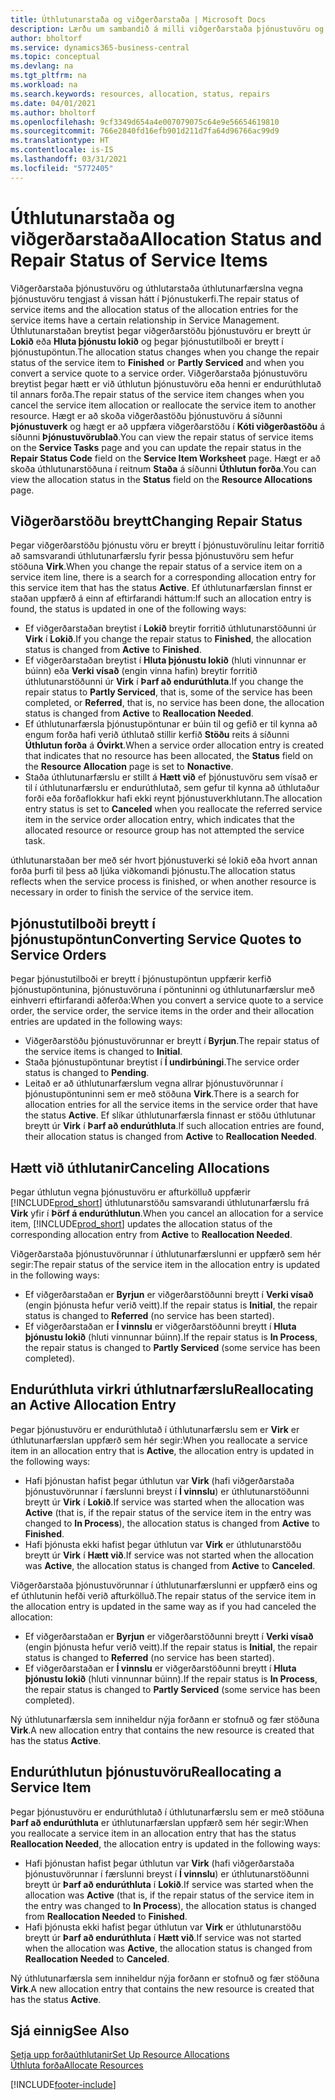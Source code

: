 ```yaml
---
title: Úthlutunarstaða og viðgerðarstaða | Microsoft Docs
description: Lærðu um sambandið á milli viðgerðarstaða þjónustuvöru og úthlutunarstaða úthlutunarfærslna fyrir þær.
author: bholtorf
ms.service: dynamics365-business-central
ms.topic: conceptual
ms.devlang: na
ms.tgt_pltfrm: na
ms.workload: na
ms.search.keywords: resources, allocation, status, repairs
ms.date: 04/01/2021
ms.author: bholtorf
ms.openlocfilehash: 9cf3349d654a4e007079075c64e9e56654619810
ms.sourcegitcommit: 766e2840fd16efb901d211d7fa64d96766ac99d9
ms.translationtype: HT
ms.contentlocale: is-IS
ms.lasthandoff: 03/31/2021
ms.locfileid: "5772405"
---
```

# <a name="allocation-status-and-repair-status-of-service-items"></a><span data-ttu-id="c87e1-103">Úthlutunarstaða og viðgerðarstaða</span><span class="sxs-lookup"><span data-stu-id="c87e1-103">Allocation Status and Repair Status of Service Items</span></span>
<span data-ttu-id="c87e1-104">Viðgerðarstaða þjónustuvöru og úthlutarstaða úthlutunarfærslna vegna þjónustuvöru tengjast á vissan hátt í Þjónustukerfi.</span><span class="sxs-lookup"><span data-stu-id="c87e1-104">The repair status of service items and the allocation status of the allocation entries for the service items have a certain relationship in Service Management.</span></span> <span data-ttu-id="c87e1-105">Úthlutunarstaðan breytist þegar viðgerðarstöðu þjónustuvöru er breytt úr  **Lokið** eða  **Hluta þjónustu lokið** og þegar þjónustutilboði er breytt í þjónustupöntun.</span><span class="sxs-lookup"><span data-stu-id="c87e1-105">The allocation status changes when you change the repair status of the service item to **Finished** or **Partly Serviced** and when you convert a service quote to a service order.</span></span> <span data-ttu-id="c87e1-106">Viðgerðarstaða þjónustuvöru breytist þegar hætt er við úthlutun þjónustuvöru eða henni er endurúthlutað til annars forða.</span><span class="sxs-lookup"><span data-stu-id="c87e1-106">The repair status of the service item changes when you cancel the service item allocation or reallocate the service item to another resource.</span></span> <span data-ttu-id="c87e1-107">Hægt er að skoða viðgerðastöðu þjónustuvöru á síðunni **Þjónustuverk** og hægt er að uppfæra viðgerðarstöðu í **Kóti viðgerðastöðu** á síðunni **Þjónustuvörublað**.</span><span class="sxs-lookup"><span data-stu-id="c87e1-107">You can view the repair status of service items on the **Service Tasks** page and you can update the repair status in the **Repair Status Code** field on the **Service Item Worksheet** page.</span></span> <span data-ttu-id="c87e1-108">Hægt er að skoða úthlutunarstöðuna í reitnum **Staða** á síðunni **Úthlutun forða**.</span><span class="sxs-lookup"><span data-stu-id="c87e1-108">You can view the allocation status in the **Status** field on the **Resource Allocations** page.</span></span>  
  
## <a name="changing-repair-status"></a><span data-ttu-id="c87e1-109">Viðgerðarstöðu breytt</span><span class="sxs-lookup"><span data-stu-id="c87e1-109">Changing Repair Status</span></span>  
<span data-ttu-id="c87e1-110">Þegar viðgerðarstöðu þjónustu vöru er breytt í þjónustuvörulínu leitar forritið að samsvarandi úthlutunarfærslu fyrir þessa þjónustuvöru sem hefur stöðuna **Virk**.</span><span class="sxs-lookup"><span data-stu-id="c87e1-110">When you change the repair status of a service item on a service item line, there is a search for a corresponding allocation entry for this service item that has the status **Active**.</span></span> <span data-ttu-id="c87e1-111">Ef úthlutunarfærslan finnst er staðan uppfærð á einn af eftirfarandi háttum:</span><span class="sxs-lookup"><span data-stu-id="c87e1-111">If such an allocation entry is found, the status is updated in one of the following ways:</span></span>  
  
* <span data-ttu-id="c87e1-112">Ef viðgerðarstaðan breytist í **Lokið** breytir forritið úthlutunarstöðunni úr **Virk** í **Lokið**.</span><span class="sxs-lookup"><span data-stu-id="c87e1-112">If you change the repair status to **Finished**, the allocation status is changed from **Active** to **Finished**.</span></span>  
* <span data-ttu-id="c87e1-113">Ef viðgerðarstaðan breytist í **Hluta þjónustu lokið** (hluti vinnunnar er búinn) eða **Verki vísað** (engin vinna hafin) breytir forritið úthlutunarstöðunni úr **Virk** í **Þarf að endurúthluta**.</span><span class="sxs-lookup"><span data-stu-id="c87e1-113">If you change the repair status to **Partly Serviced**, that is, some of the service has been completed, or **Referred**, that is, no service has been done, the allocation status is changed from **Active** to **Reallocation Needed**.</span></span>  
* <span data-ttu-id="c87e1-114">Ef úthlutunarfærsla þjónustupöntunar er búin til og gefið er til kynna að engum forða hafi verið úthlutað stillir kerfið **Stöðu** reits á síðunni **Úthlutun forða** á **Óvirkt**.</span><span class="sxs-lookup"><span data-stu-id="c87e1-114">When a service order allocation entry is created that indicates that no resource has been allocated, the **Status** field on the **Resource Allocation** page is set to **Nonactive**.</span></span>  
* <span data-ttu-id="c87e1-115">Staða úthlutunarfærslu er stillt á **Hætt við** ef þjónustuvöru sem vísað er til í úthlutunarfærslu er endurúthlutað, sem gefur til kynna að úthlutaður forði eða forðaflokkur hafi ekki reynt þjónustuverkhlutann.</span><span class="sxs-lookup"><span data-stu-id="c87e1-115">The allocation entry status is set to **Canceled** when you reallocate the referred service item in the service order allocation entry, which indicates that the allocated resource or resource group has not attempted the service task.</span></span>  
  
<span data-ttu-id="c87e1-116">úthlutunarstaðan ber með sér hvort þjónustuverki sé lokið eða hvort annan forða þurfi til þess að ljúka viðkomandi þjónustu.</span><span class="sxs-lookup"><span data-stu-id="c87e1-116">The allocation status reflects when the service process is finished, or when another resource is necessary in order to finish the service of the service item.</span></span>  
  
## <a name="converting-service-quotes-to-service-orders"></a><span data-ttu-id="c87e1-117">Þjónustutilboði breytt í þjónustupöntun</span><span class="sxs-lookup"><span data-stu-id="c87e1-117">Converting Service Quotes to Service Orders</span></span>  
<span data-ttu-id="c87e1-118">Þegar þjónustutilboði er breytt í þjónustupöntun uppfærir kerfið þjónustupöntunina, þjónustuvöruna í pöntuninni og úthlutunarfærslur með einhverri eftirfarandi aðferða:</span><span class="sxs-lookup"><span data-stu-id="c87e1-118">When you convert a service quote to a service order, the service order, the service items in the order and their allocation entries are updated in the following ways:</span></span>  
  
* <span data-ttu-id="c87e1-119">Viðgerðarstöðu þjónustuvörunnar er breytt í **Byrjun**.</span><span class="sxs-lookup"><span data-stu-id="c87e1-119">The repair status of the service items is changed to **Initial**.</span></span>  
* <span data-ttu-id="c87e1-120">Staða þjónustupöntunar breytist í **Í undirbúningi**.</span><span class="sxs-lookup"><span data-stu-id="c87e1-120">The service order status is changed to **Pending**.</span></span>  
* <span data-ttu-id="c87e1-121">Leitað er að úthlutunarfærslum vegna allrar þjónustuvörunnar í þjónustupöntuninni sem er með stöðuna **Virk**.</span><span class="sxs-lookup"><span data-stu-id="c87e1-121">There is a search for allocation entries for all the service items in the service order that have the status **Active**.</span></span> <span data-ttu-id="c87e1-122">Ef slíkar úthlutunarfærsla finnast er stöðu úthlutunar breytt úr **Virk** í **Þarf að endurúthluta**.</span><span class="sxs-lookup"><span data-stu-id="c87e1-122">If such allocation entries are found, their allocation status is changed from **Active** to **Reallocation Needed**.</span></span>  
  
## <a name="canceling-allocations"></a><span data-ttu-id="c87e1-123">Hætt við úthlutanir</span><span class="sxs-lookup"><span data-stu-id="c87e1-123">Canceling Allocations</span></span>  
<span data-ttu-id="c87e1-124">Þegar úthlutun vegna þjónustuvöru er afturkölluð uppfærir [!INCLUDE[prod_short](includes/prod_short.md)] úthlutunarstöðu samsvarandi úthlutunarfærslu frá **Virk** yfir í **Þörf á endurúthlutun**.</span><span class="sxs-lookup"><span data-stu-id="c87e1-124">When you cancel an allocation for a service item, [!INCLUDE[prod_short](includes/prod_short.md)] updates the allocation status of the corresponding allocation entry from **Active** to **Reallocation Needed**.</span></span>

<span data-ttu-id="c87e1-125">Viðgerðarstaða þjónustuvörunnar í úthlutunarfærslunni er uppfærð sem hér segir:</span><span class="sxs-lookup"><span data-stu-id="c87e1-125">The repair status of the service item in the allocation entry is updated in the following ways:</span></span>  
  
* <span data-ttu-id="c87e1-126">Ef viðgerðarstaðan er **Byrjun** er viðgerðarstöðunni breytt í **Verki vísað** (engin þjónusta hefur verið veitt).</span><span class="sxs-lookup"><span data-stu-id="c87e1-126">If the repair status is **Initial**, the repair status is changed to **Referred** (no service has been started).</span></span>  
* <span data-ttu-id="c87e1-127">Ef viðgerðarstaðan er **Í vinnslu** er viðgerðarstöðunni breytt í **Hluta þjónustu lokið** (hluti vinnunnar búinn).</span><span class="sxs-lookup"><span data-stu-id="c87e1-127">If the repair status is **In Process**, the repair status is changed to **Partly Serviced** (some service has been completed).</span></span>  
  
## <a name="reallocating-an-active-allocation-entry"></a><span data-ttu-id="c87e1-128">Endurúthluta virkri úthlutnarfærslu</span><span class="sxs-lookup"><span data-stu-id="c87e1-128">Reallocating an Active Allocation Entry</span></span>  
<span data-ttu-id="c87e1-129">Þegar þjónustuvöru er endurúthlutað í úthlutunarfærslu sem er **Virk** er úthlutunarfærslan uppfærð sem hér segir:</span><span class="sxs-lookup"><span data-stu-id="c87e1-129">When you reallocate a service item in an allocation entry that is **Active**, the allocation entry is updated in the following ways:</span></span>  
  
* <span data-ttu-id="c87e1-130">Hafi þjónustan hafist þegar úthlutun var **Virk** (hafi viðgerðarstaða þjónustuvörunnar í færslunni breyst í **Í vinnslu**) er úthlutunarstöðunni breytt úr **Virk** í **Lokið**.</span><span class="sxs-lookup"><span data-stu-id="c87e1-130">If service was started when the allocation was **Active** (that is, if the repair status of the service item in the entry was changed to **In Process**), the allocation status is changed from **Active** to **Finished**.</span></span>  
* <span data-ttu-id="c87e1-131">Hafi þjónusta ekki hafist þegar úthlutun var **Virk** er úthlutunarstöðu breytt úr **Virk** í **Hætt við**.</span><span class="sxs-lookup"><span data-stu-id="c87e1-131">If service was not started when the allocation was **Active**, the allocation status is changed from **Active** to **Canceled**.</span></span>  
  
<span data-ttu-id="c87e1-132">Viðgerðarstaða þjónustuvörunnar í úthlutunarfærslunni er uppfærð eins og ef úthlutunin hefði verið afturkölluð.</span><span class="sxs-lookup"><span data-stu-id="c87e1-132">The repair status of the service item in the allocation entry is updated in the same way as if you had canceled the allocation:</span></span>  
  
* <span data-ttu-id="c87e1-133">Ef viðgerðarstaðan er **Byrjun** er viðgerðarstöðunni breytt í **Verki vísað** (engin þjónusta hefur verið veitt).</span><span class="sxs-lookup"><span data-stu-id="c87e1-133">If the repair status is **Initial**, the repair status is changed to **Referred** (no service has been started).</span></span>  
* <span data-ttu-id="c87e1-134">Ef viðgerðarstaðan er **Í vinnslu** er viðgerðarstöðunni breytt í **Hluta þjónustu lokið** (hluti vinnunnar búinn).</span><span class="sxs-lookup"><span data-stu-id="c87e1-134">If the repair status is **In Process**, the repair status is changed to **Partly Serviced** (some service has been completed).</span></span>  
  
<span data-ttu-id="c87e1-135">Ný úthlutunarfærsla sem inniheldur nýja forðann er stofnuð og fær stöðuna **Virk**.</span><span class="sxs-lookup"><span data-stu-id="c87e1-135">A new allocation entry that contains the new resource is created that has the status **Active**.</span></span>  
  
## <a name="reallocating-a-service-item"></a><span data-ttu-id="c87e1-136">Endurúthlutun þjónustuvöru</span><span class="sxs-lookup"><span data-stu-id="c87e1-136">Reallocating a Service Item</span></span>  
<span data-ttu-id="c87e1-137">Þegar þjónustuvöru er endurúthlutað í úthlutunarfærslu sem er með stöðuna **Þarf að endurúthluta** er úthlutunarfærslan uppfærð sem hér segir:</span><span class="sxs-lookup"><span data-stu-id="c87e1-137">When you reallocate a service item in an allocation entry that has the status **Reallocation Needed**, the allocation entry is updated in the following ways:</span></span>  
  
* <span data-ttu-id="c87e1-138">Hafi þjónustan hafist þegar úthlutun var **Virk** (hafi viðgerðarstaða þjónustuvörunnar í færslunni breyst í **Í vinnslu**) er úthlutunarstöðunni breytt úr **Þarf að endurúthluta** í **Lokið**.</span><span class="sxs-lookup"><span data-stu-id="c87e1-138">If service was started when the allocation was **Active** (that is, if the repair status of the service item in the entry was changed to **In Process**), the allocation status is changed from **Reallocation Needed** to **Finished**.</span></span>  
* <span data-ttu-id="c87e1-139">Hafi þjónusta ekki hafist þegar úthlutun var **Virk** er úthlutunarstöðu breytt úr **Þarf að endurúthluta** í **Hætt við**.</span><span class="sxs-lookup"><span data-stu-id="c87e1-139">If service was not started when the allocation was **Active**, the allocation status is changed from **Reallocation Needed** to **Canceled**.</span></span>  
  
<span data-ttu-id="c87e1-140">Ný úthlutunarfærsla sem inniheldur nýja forðann er stofnuð og fær stöðuna **Virk**.</span><span class="sxs-lookup"><span data-stu-id="c87e1-140">A new allocation entry that contains the new resource is created that has the status **Active**.</span></span>  
  
## <a name="see-also"></a><span data-ttu-id="c87e1-141">Sjá einnig</span><span class="sxs-lookup"><span data-stu-id="c87e1-141">See Also</span></span>  
[<span data-ttu-id="c87e1-142">Setja upp forðaúthlutanir</span><span class="sxs-lookup"><span data-stu-id="c87e1-142">Set Up Resource Allocations</span></span>](service-how-setup-resource-allocation.md)  
[<span data-ttu-id="c87e1-143">Úthluta forða</span><span class="sxs-lookup"><span data-stu-id="c87e1-143">Allocate Resources</span></span>](service-how-to-allocate-resources.md)  



[!INCLUDE[footer-include](includes/footer-banner.md)]